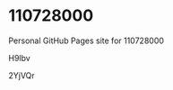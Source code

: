 # 110728000
Personal GitHub Pages site for 110728000














































H9lbv

2YjVQr
